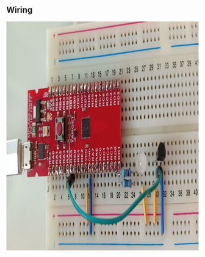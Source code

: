 ## Wiring

<p align="center">
  <img width="1600" height="600" src="https://github.com/rumenski11/MPLAB-Xpress-Board-PIC16F18877/blob/main/Documents/PIC16F_ADCC.jpg">
</p>